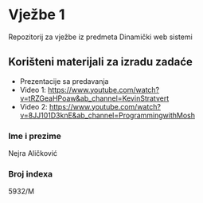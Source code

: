 # Vježbe 1
Repozitorij za vježbe iz predmeta Dinamički web sistemi
## Korišteni materijali za izradu zadaće
* Prezentacije sa predavanja
* Video 1: https://www.youtube.com/watch?v=tRZGeaHPoaw&ab_channel=KevinStratvert
* Video 2: https://www.youtube.com/watch?v=8JJ101D3knE&ab_channel=ProgrammingwithMosh



### Ime i prezime
Nejra Aličković

### Broj indexa
5932/M
